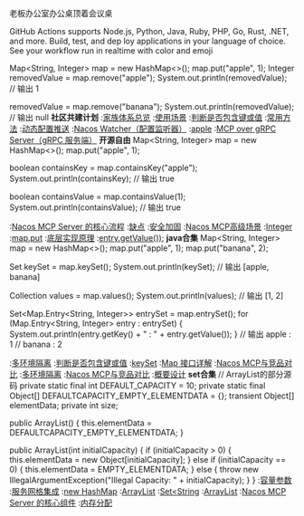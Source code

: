 老板办公室办公桌顶着会议桌

GitHub Actions supports Node.js, Python, Java, Ruby, PHP, Go, Rust, .NET, and more. Build, test, and dep
loy applications in your language of choice. See your workflow run in realtime with color and emoji


Map<String, Integer> map = new HashMap<>();
map.put("apple", 1);
Integer removedValue = map.remove("apple");
System.out.println(removedValue);  // 输出 1

removedValue = map.remove("banana");
System.out.println(removedValue);  // 输出 null
<strong>社区共建计划</strong>
:[家族体系总览](https://pastebin.com/e8DU7U9i)
:[使用场景](https://rentry.org/95rsy8xk)
:[判断是否包含键或值](https://rentry.org/navd2gx7)
:[常用方法](https://rentry.org/t29xtt7z)
:[动态配置推送](https://pastebin.com/4gpAwjNa)
:[Nacos Watcher（配置监听器）](https://github.com/gzybfg/zjzg/issues/2)
:[apple](https://pastebin.com/Ugh7iVE5)
:[MCP over gRPC Server（gRPC 服务端）](https://rentry.org/2ftvmsm6)
<strong>开源自由</strong>
Map<String, Integer> map = new HashMap<>();
map.put("apple", 1);

boolean containsKey = map.containsKey("apple");
System.out.println(containsKey);  // 输出 true

boolean containsValue = map.containsValue(1);
System.out.println(containsValue);  // 输出 true

:[Nacos MCP Server 的核心流程](https://pastebin.com/uYjtnKgN)
:[缺点](https://rentry.org/wvx7hgs6)
:[安全加固](https://rentry.org/8e3xrmzh)
:[Nacos MCP高级场景](https://pastebin.com/DCB3hKCK)
:[Integer](https://pastebin.com/yc95M0PH)
:[map.put](https://rentry.org/yrgh6zph)
:[底层实现原理](https://rentry.org/9t44gu8h)
:[entry.getValue());](https://rentry.org/8b9uk8pm)
<strong>java合集</strong>
Map<String, Integer> map = new HashMap<>();
map.put("apple", 1);
map.put("banana", 2);

Set<String> keySet = map.keySet();
System.out.println(keySet);  // 输出 [apple, banana]

Collection<Integer> values = map.values();
System.out.println(values);  // 输出 [1, 2]

Set<Map.Entry<String, Integer>> entrySet = map.entrySet();
for (Map.Entry<String, Integer> entry : entrySet) {
    System.out.println(entry.getKey() + " : " + entry.getValue());
}
// 输出 apple : 1
//      banana : 2

:[多环境隔离](https://rentry.org/cuavui44)
:[判断是否包含键或值](https://rentry.org/r2n2zhen)
:[keySet](https://pastebin.com/FJf0PqS0)
:[Map 接口详解](https://rentry.org/pnmzkri7)
:[Nacos MCP与竞品对比](https://rentry.org/qhpeztmi)
:[多环境隔离](https://pastebin.com/vG0yw6Bc)
:[Nacos MCP与竞品对比](https://pastebin.com/gFbe5VpE)
:[概要设计](https://rentry.org/axkmfxp5)
<strong>set合集</strong>
// ArrayList的部分源码
private static final int DEFAULT_CAPACITY = 10;
private static final Object[] DEFAULTCAPACITY_EMPTY_ELEMENTDATA = {};
transient Object[] elementData;
private int size;

public ArrayList() {
    this.elementData = DEFAULTCAPACITY_EMPTY_ELEMENTDATA;
}

public ArrayList(int initialCapacity) {
    if (initialCapacity > 0) {
        this.elementData = new Object[initialCapacity];
    } else if (initialCapacity == 0) {
        this.elementData = EMPTY_ELEMENTDATA;
    } else {
        throw new IllegalArgumentException("Illegal Capacity: " + initialCapacity);
    }
}
:[容量参数](https://rentry.org/mb9grw4w)
:[服务网格集成](https://github.com/wzdzsqkk)
:[new HashMap](https://rentry.org/a6qsd3ir)
:[ArrayList](https://rentry.org/b5vuimf6)
:[Set<String](https://pastebin.com/LmJtKyQY)
:[ArrayList](https://pastebin.com/z8Bj3qjw)
:[Nacos MCP Server 的核心组件](https://pastebin.com/pxCcrpvg)
:[内存分配](https://rentry.org/6k3czvbw)
